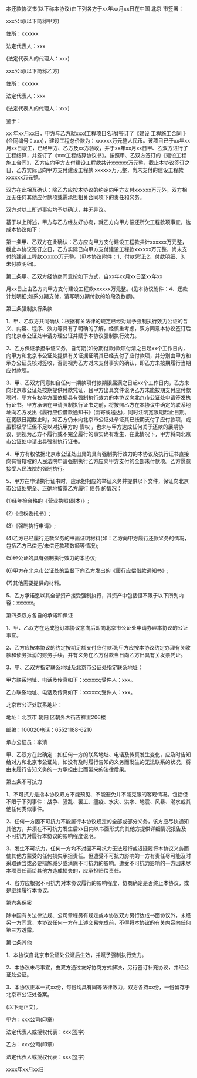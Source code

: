 
 


本还款协议书(以下称本协议)由下列各方于xx年xx月xx日在中国
北京
市签署：


xxx公司(以下简称甲方)


住所：xxxxxx


法定代表人：xxx


(法定代表人的代理人：xxx)


xxx公司(以下简称乙方)


住所：xxxxxx


法定代表人：xxx


(法定代表人的代理人：xxx)


鉴于：


xx 年xx月xx日，甲方与乙方就xxx(工程项目名称)签订了《建设
工程施工合同
》(合同编号：xxx)，建设工程总价款为：xxxxxx万元整人民币。该项目已于xx年xx月xx日竣工，已经甲方、乙方及xx方验收，并于xx年xx月xx日甲、乙双方进行了工程结算，并签订了《xxx工程结算协议书》。按照甲、乙双方签订的《建设工程施工合同》，乙方应向甲方支付建设工程款共计xxxxxx万元整，截止本协议签订之日，乙方实际已向甲方支付建设工程款 xxxxxx万元整，尚未支付的建设工程款xxxxxx万元整。


双方在此相互确认：除乙方应按本协议的约定向甲方支付xxxxxx万元外，双方相互无任何其他应付款项或需承担相关合同项下的责任和义务。


双方对以上所述事实均予以确认，并无异议。


基于以上所述，甲方与乙方经友好协商，就乙方向甲方偿还所欠工程款项事宜，达成本协议如下：


第一条甲、乙双方在此确认：乙方应向甲方支付建设工程款共计xxxxxx万元整，截止本协议签订之日，乙方实际已向甲方支付建设工程款xxxxxx万元整，尚未支付的建设工程款xxxxxx万元整。(见本协议附件：1、付款凭证;2、付款明细、3、未付款明细)。


第二条甲、乙双方经协商同意按如下方式，自xx年xx月xx日至xx年xx


月xx日止由乙方向甲方支付建设工程款xxxxxx万元整。(见本协议附件：4、还款计划明细;如系分期支付，请写明分期付款的阶段及数额)。


第三条强制执行条款


1、甲、乙双方共同确认：根据有关法律的规定已经对赋予强制执行效力公证的含义、内容、程序、效力等具有了明确的了解，经慎重考虑，双方同意本协议签订后向北京市公证处申请办理公证并赋予本协议强制执行效力。


2、乙方保证承担举证义务，自每期(如分期付款)款项付清之日起xx个工作日内，向甲方和北京市公证处提供有关证据证明其已经支付了应付款项，并分别由甲方和承办公证员核对签收，否则视为乙方对未支付事实的确认，即乙方未按期履行当期应付款项。


3、甲、乙双方同意如自任何一期款项付款期限届满之日起xx个工作日内，乙方未向北京市公证处按期提供付款凭证，且甲方出具文件说明乙方未能按期支付应付款项时，甲方有权单方面依据具有强制执行效力的本协议向北京市公证处申请签发执行证书。甲方承诺在申请强制执行证书之前，将按照乙方在本协议中确定的联系地址向乙方发出《履行应偿借款通知书》(函寄或送达)，同时注明宽限期起止日期。在宽限日期截止时，如乙方仍未向北京市公证处举证其已按期支付了应付款项，或虽积极举证但不足以对抗甲方的
债权
，也未与甲方达成任何关于还款的展期协议，则视为乙方不履行或不完全履行的事实确有发生，在此情况下，甲方将向北京市公证处申请出具强制执行证书。


4、甲方有权依据北京市公证处出具的具有强制执行效力的本协议及执行证书直接向有管辖权的人民法院申请强制执行乙方应向甲方支付的全部未付款项。乙方愿意接受人民法院的强制执行。


5、甲方在申请执行证书时，应承担相应的举证义务并提供以下文件，保证向北京市公证处完全、正确地披露乙方履行
债务
的情况：


(1)经年检合格的《营业执照(副本)》;


(2)《授权委托书》;


(3)《强制执行申请》;


(4)乙方已经履行还款义务的书面证明材料(如：乙方向甲方履行还款义务的情况，包括乙方已偿还/未偿还款项数额等情况);


(5)经公证的具有强制执行效力的本协议;


(6)甲方在北京市公证处的监督下向乙方发出的《履行应偿借款通知书》;


(7)其他需要提供的材料。


5、乙方承诺愿以其全部资产接受强制执行，其资产中包括但不限于以下所列内容：xxxxxx。


第四条双方各自的承诺和保证


1、甲、乙双方在达成签订本协议意向后即向北京市公证处申请办理本协议的公证事宜。


2、乙方应按本协议的约定按期足额支付应付款项;甲方应按本协议约定办理有关收款和债务抵消的财务手续，并有义务在乙方付款当日向乙方出具有关发票凭证。


3、甲、乙双方指定联系地址及北京市公证处指定联系地址：


甲方联系地址、电话及传真如下：xxxxxx;受件人：xxx。


乙方联系地址、电话及传真如下：xxxxxx;受件人：xxx。


北京市公证处联系地址：


地址：北京市
朝阳
区朝外大街吉祥里206楼


邮编：100020电话：65521188-6210


承办公证员：李清


甲、乙双方在此确定：如任何一方的联系地址、电话及传真发生变化，应及时告知给对方和北京市公证处，如没有及时履行告知的义务而发生的无法联系的状况，将由未履行告知义务的一方承担由此而带来的法律后果。


第五条不可抗力


1、不可抗力是指本协议双方不能预见、不能避免并不能克服的客观情况。包括但不限于下列事件：战争、骚乱、罢工、瘟疫、水灾、洪水、地震、风暴、潮水或其他任何类似事件。


2、任何一方因不可抗力不能履行本协议规定的全部或部分义务，该方应尽快通知其他方，并须在不可抗力发生后xx日内以书面形式向其他方提供详细情况报告及不可抗力对履行本协议的影响程度说明。


3、发生不可抗力，任何一方均不对因不可抗力无法履行或迟延履行本协议义务而使其他方蒙受的任何损失承担责任。但遭受不可抗力影响的一方有责任尽可能及时采取适当或必要措施减少或消除不可抗力的影响。遭受不可抗力影响的一方因未尽本项责任而给其他方造成损失的，应承担赔偿责任。


4、各方应根据不可抗力对本协议履行的影响程度，协商确定是否终止本协议，或是继续履行本协议。


第六条保密


除中国有关法律法规、公司章程另有规定或本协议双方另行达成书面协议外，未经另一方同意，本协议任何一方在上述交易完成前，不得将本协议的有关内容向任何第三方透露。


第七条其他


1、本协议自北京市公证处公证后生效，并赋予强制执行效力。


2、本协议未尽事宜，由双方通过友好协商方式解决，另行签订补充协议，并经公证处公证。


3、本协议正本一式xx份，每份均具有同等法律效力，双方各持xx份，一份留存于北京市公证处备案。


(以下无正文)。


甲方：xxx公司(印章)


法定代表人或授权代表：xxx(签字)


乙方：xxx公司(印章)


法定代表人或授权代表：xxx(签字)


xxxx年xx月xx日
 


 

 
 
 
 
 
  


  
 

  


  


  
 
 
 
 

